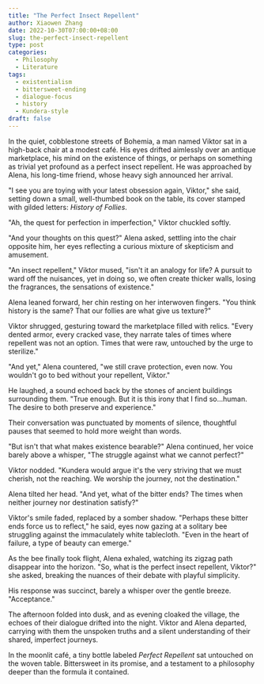 ```yaml
---
title: "The Perfect Insect Repellent"
author: Xiaowen Zhang
date: 2022-10-30T07:00:00+08:00
slug: the-perfect-insect-repellent
type: post
categories:
  - Philosophy
  - Literature
tags:
  - existentialism
  - bittersweet-ending
  - dialogue-focus
  - history
  - Kundera-style
draft: false
---
```


In the quiet, cobblestone streets of Bohemia, a man named Viktor sat in a high-back chair at a modest café. His eyes drifted aimlessly over an antique marketplace, his mind on the existence of things, or perhaps on something as trivial yet profound as a perfect insect repellent. He was approached by Alena, his long-time friend, whose heavy sigh announced her arrival. 

"I see you are toying with your latest obsession again, Viktor," she said, setting down a small, well-thumbed book on the table, its cover stamped with gilded letters: *History of Follies*.

"Ah, the quest for perfection in imperfection," Viktor chuckled softly.

"And your thoughts on this quest?" Alena asked, settling into the chair opposite him, her eyes reflecting a curious mixture of skepticism and amusement.

"An insect repellent," Viktor mused, "isn't it an analogy for life? A pursuit to ward off the nuisances, yet in doing so, we often create thicker walls, losing the fragrances, the sensations of existence."

Alena leaned forward, her chin resting on her interwoven fingers. "You think history is the same? That our follies are what give us texture?"

Viktor shrugged, gesturing toward the marketplace filled with relics. "Every dented armor, every cracked vase, they narrate tales of times where repellent was not an option. Times that were raw, untouched by the urge to sterilize."

"And yet," Alena countered, "we still crave protection, even now. You wouldn't go to bed without your repellent, Viktor."

He laughed, a sound echoed back by the stones of ancient buildings surrounding them. "True enough. But it is this irony that I find so...human. The desire to both preserve and experience."

Their conversation was punctuated by moments of silence, thoughtful pauses that seemed to hold more weight than words.

"But isn't that what makes existence bearable?" Alena continued, her voice barely above a whisper, "The struggle against what we cannot perfect?"

Viktor nodded. "Kundera would argue it's the very striving that we must cherish, not the reaching. We worship the journey, not the destination."

Alena tilted her head. "And yet, what of the bitter ends? The times when neither journey nor destination satisfy?"

Viktor's smile faded, replaced by a somber shadow. "Perhaps these bitter ends force us to reflect," he said, eyes now gazing at a solitary bee struggling against the immaculately white tablecloth. "Even in the heart of failure, a type of beauty can emerge."

As the bee finally took flight, Alena exhaled, watching its zigzag path disappear into the horizon. "So, what is the perfect insect repellent, Viktor?" she asked, breaking the nuances of their debate with playful simplicity.

His response was succinct, barely a whisper over the gentle breeze. "Acceptance."

The afternoon folded into dusk, and as evening cloaked the village, the echoes of their dialogue drifted into the night. Viktor and Alena departed, carrying with them the unspoken truths and a silent understanding of their shared, imperfect journeys.

In the moonlit café, a tiny bottle labeled *Perfect Repellent* sat untouched on the woven table. Bittersweet in its promise, and a testament to a philosophy deeper than the formula it contained.